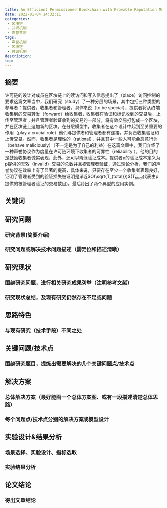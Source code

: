 ```yaml
---
title: An Efficient Permissioned Blockchain with Provable Reputation Mechanism
date: 2022-01-04 14:32:11
categories:
 - 区块链
 - 共识机制
 - 声誉共识
tags:
 - 声誉机制
 - 区块链
 - 共识机制
description:
top:
---
```


<p align="right"></p> 

## 摘要

许可链的设计对成员在区块链上的读访问和写入信息提出了（place）访问控制的要求这篇文章当中，我们研究（study）了一种分层的场景，其中包括三种类型的参与者：提供者，收集者和管理者，具体来说（to be special），提供者将从终端收集到的交易转发（forward）给收集者，收集者在验证和标记收到的交易后，上传至管理者；并且管理者验证收到的交易的一部分，将有效交易打包成一个区块，并在区块链上追加新的区块。在分层模型中，收集者在这个设计中起到至关重要的作用（play a crucial role）他们与提供者和管理者都有连接，并负责收集验证和上传交易。然而，收集者是理性的（rational），并且其中一些人可能会恶意行为（behave maliciously）（不一定是为了自己的利益）在这篇文章中，我们介绍了一种声誉协议作为度量在许可链环境下收集者的可靠性（reliability ），他的目的是鼓励收集者诚实表现，此外，还可以降低验证成本。提供者p的验证成本定义为p提供的无效（invalid）交易的总数并且被管理者验证，通过理论分析，我们的声誉协议在效率上有了显著的提高，具体来说，只要存在至少一个收集者表现良好，证明了管理者受到的验证损失被证明是渐近$O(\sqrt{T_{total}})$($T_{total}$代表由p提供的被管理者验证的交易数目)。最后给出了两个典型的应用实例。

## 关键词



<!-- more -->

## 研究问题

### 研究背景(简要介绍)

### 研究问题或解决技术问题描述（需定位和描述清晰）

## 研究现状

### 围绕研究问题，进行相关研究成果列举（注明参考文献）

### 研究现状总结，及现有研究仍然存在不足或问题

## 思路特色

### 与现有研究（技术手段）不同之处

## 关键问题/技术点

### 围绕研究题目，提炼出需要解决的几个关键问题点/技术点

## 解决方案

### 总体解决方案（最好能画一个总体方案图、或有一段描述清楚总体思路）

### 每个问题点/技术点分别的解决方案或模型设计

## 实验设计&结果分析

### 场景选择、实验设计、指标选取

### 实验结果分析

## 论文结论

### 得出文章结论



